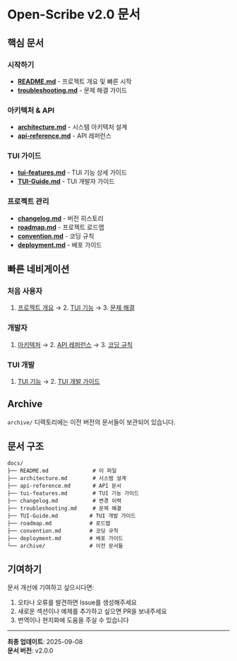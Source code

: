 # Open-Scribe v2.0 문서

## 핵심 문서

### 시작하기
- **[README.md](../README.md)** - 프로젝트 개요 및 빠른 시작
- **[troubleshooting.md](troubleshooting.md)** - 문제 해결 가이드

### 아키텍처 & API
- **[architecture.md](architecture.md)** - 시스템 아키텍처 설계
- **[api-reference.md](api-reference.md)** - API 레퍼런스

### TUI 가이드
- **[tui-features.md](tui-features.md)** - TUI 기능 상세 가이드
- **[TUI-Guide.md](TUI-Guide.md)** - TUI 개발자 가이드

### 프로젝트 관리
- **[changelog.md](changelog.md)** - 버전 히스토리
- **[roadmap.md](roadmap.md)** - 프로젝트 로드맵
- **[convention.md](convention.md)** - 코딩 규칙
- **[deployment.md](deployment.md)** - 배포 가이드

## 빠른 네비게이션

### 처음 사용자
1. [프로젝트 개요](../README.md) → 2. [TUI 기능](tui-features.md) → 3. [문제 해결](troubleshooting.md)

### 개발자
1. [아키텍처](architecture.md) → 2. [API 레퍼런스](api-reference.md) → 3. [코딩 규칙](convention.md)

### TUI 개발
1. [TUI 기능](tui-features.md) → 2. [TUI 개발 가이드](TUI-Guide.md)

## Archive

`archive/` 디렉토리에는 이전 버전의 문서들이 보관되어 있습니다.

## 문서 구조

```
docs/
├── README.md              # 이 파일
├── architecture.md        # 시스템 설계
├── api-reference.md       # API 문서
├── tui-features.md        # TUI 기능 가이드
├── changelog.md           # 변경 이력
├── troubleshooting.md     # 문제 해결
├── TUI-Guide.md          # TUI 개발 가이드
├── roadmap.md            # 로드맵
├── convention.md         # 코딩 규칙
├── deployment.md         # 배포 가이드
└── archive/              # 이전 문서들
```

## 기여하기

문서 개선에 기여하고 싶으시다면:
1. 오타나 오류를 발견하면 Issue를 생성해주세요
2. 새로운 섹션이나 예제를 추가하고 싶으면 PR을 보내주세요
3. 번역이나 현지화에 도움을 주실 수 있습니다

---

**최종 업데이트**: 2025-09-08  
**문서 버전**: v2.0.0